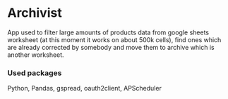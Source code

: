 # Archivist

App used to filter large amounts of products data from google sheets worksheet (at this moment it works on about 500k cells), find ones which are already corrected by somebody and move them to archive which is another worksheet. 

### Used packages
Python, Pandas, gspread, oauth2client, APScheduler
